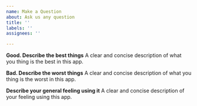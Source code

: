 ```yaml
---
name: Make a Question
about: Ask us any question
title: ''
labels: ''
assignees: ''

---
```


**Good. Describe the best things**
A clear and concise description of what you thing is the best in this app.

**Bad. Describe the worst things**
A clear and concise description of what you thing is the worst in this app.

**Describe your general feeling using it**
A clear and concise description of your feeling using this app.
